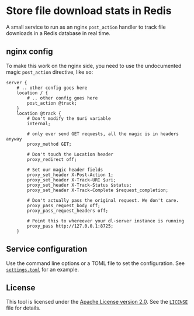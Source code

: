 Store file download stats in Redis
==================================

A small service to run as an nginx `post_action` handler to track
file downloads in a Redis database in real time.

nginx config
------------

To make this work on the nginx side, you need to use the undocumented magic `post_action` directive, like so:

```
server {
    # .. other config goes here
    location / {
        # .. other config goes here
        post_action @track;
    }
    location @track {
        # Don't modify the $uri variable
        internal;

        # only ever send GET requests, all the magic is in headers anyway
        proxy_method GET;

        # Don't touch the Location header
        proxy_redirect off;

        # Set our magic header fields
        proxy_set_header X-Post-Action 1;
        proxy_set_header X-Track-URI $uri;
        proxy_set_header X-Track-Status $status;
        proxy_set_header X-Track-Complete $request_completion;

        # Don't actually pass the original request. We don't care.
        proxy_pass_request_body off;
        proxy_pass_request_headers off;

        # Point this to whereever your dl-server instance is running
        proxy_pass http://127.0.0.1:8725;
    }
```

Service configuration
---------------------

Use the command line options or a TOML file to set the configuration.
See [`settings.toml`](settings.toml) for an example.

License
-------

This tool is licensed under the [Apache License version
2.0](http://www.apache.org/licenses/LICENSE-2.0).
See the [`LICENSE`](LICENSE) file for details.
